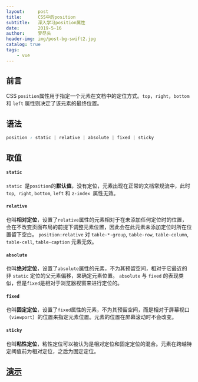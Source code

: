 ```yaml
---
layout:     post
title:      CSS中的position
subtitle:   深入学习position属性
date:       2019-5-16
author:     梦尽头
header-img: img/post-bg-swift2.jpg
catalog: true
tags:
    - vue
---
```


## 前言
CSS `position`属性用于指定一个元素在文档中的定位方式。`top`，`right`，`bottom` 和 `left` 属性则决定了该元素的最终位置。

## 语法
```css
position : static | relative | absolute | fixed | sticky
```

## 取值

#### `static `
`static `是`position`的**默认值**，没有定位，元素出现在正常的文档常规流中，此时 `top`,` right`, `bottom`, `left` 和 `z-index `属性无效。

#### `relative`
也叫**相对定位**，设置了`relative`属性的元素相对于在未添加任何定位时的位置，会在不改变页面布局的前提下调整元素位置，因此会在此元素未添加定位时所在位置留下空白。
`position:relative` 对 `table-*-group`, `table-row`, `table-column`, `table-cell`, `table-caption` 元素无效。

#### `absolute`
也叫**绝对定位**，设置了`absolute`属性的元素，不为其预留空间，相对于它最近的非 `static` 定位的父元素偏移，来确定元素位置。
 `absolute` 与 `fixed` 的表现类似，但是`fixed`是相对于浏览器视窗来进行定位的。

#### `fixed`
也叫**固定定位**，设置了`fixed`属性的元素，不为其预留空间，而是相对于屏幕视口（`viewport`）的位置来指定元素位置。元素的位置在屏幕滚动时不会改变。

#### `sticky`
也叫**粘性定位**，粘性定位可以被认为是相对定位和固定定位的混合。元素在跨越特定阈值前为相对定位，之后为固定定位。

##  [演示](https://developer.mozilla.org/zh-CN/docs/Web/CSS/position)